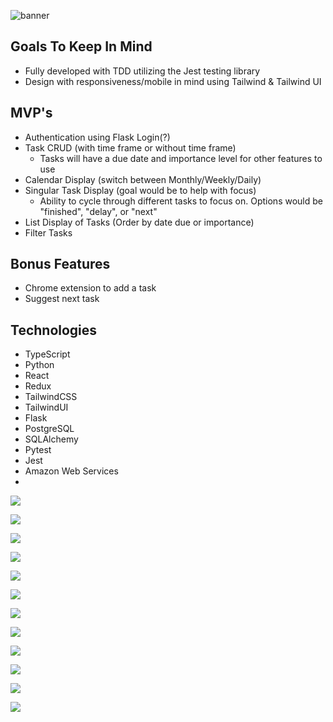 ![banner](https://user-images.githubusercontent.com/70561117/116444001-2393e880-a809-11eb-84d8-e5dca5b51548.png)

## Goals To Keep In Mind
  - Fully developed with TDD utilizing the Jest testing library
  - Design with responsiveness/mobile in mind using Tailwind & Tailwind UI

## MVP's
  - Authentication using Flask Login(?)
  - Task CRUD (with time frame or without time frame)
    - Tasks will have a due date and importance level for other features to use
  - Calendar Display (switch between Monthly/Weekly/Daily)
  - Singular Task Display (goal would be to help with focus)
    - Ability to cycle through different tasks to focus on. Options would be "finished", "delay", or "next"
  - List Display of Tasks (Order by date due or importance)
  - Filter Tasks

## Bonus Features
  - Chrome extension to add a task
  - Suggest next task

## Technologies
  - TypeScript
  - Python
  - React
  - Redux
  - TailwindCSS
  - TailwindUI
  - Flask
  - PostgreSQL
  - SQLAlchemy
  - Pytest
  - Jest
  - Amazon Web Services
  - 
<img src="https://img.shields.io/badge/TypeScript-007ACC?style=for-the-badge&logo=typescript&logoColor=white"></img>

<img src="https://img.shields.io/badge/Python-14354C?style=for-the-badge&logo=python&logoColor=white"></img>

<img src="https://img.shields.io/badge/React-20232A?style=for-the-badge&logo=react&logoColor=61DAFB"></img>

<img src="https://img.shields.io/badge/Tailwind_CSS-38B2AC?style=for-the-badge&logo=tailwind-css&logoColor=white"></img>

<img src="https://img.shields.io/badge/React_Router-CA4245?style=for-the-badge&logo=react-router&logoColor=white"></img>

<img src="https://img.shields.io/badge/Flask-000000?style=for-the-badge&logo=flask&logoColor=white"></img>

<img src="https://img.shields.io/badge/PostgreSQL-316192?style=for-the-badge&logo=postgresql&logoColor=white"></img>

<img src="https://img.shields.io/badge/Amazon_AWS-232F3E?style=for-the-badge&logo=amazon-aws&logoColor=white"></img>

<img src="https://img.shields.io/badge/Redux-593D88?style=for-the-badge&logo=redux&logoColor=white"></img>

<img src="https://img.shields.io/badge/Redux-593D88?style=for-the-badge&logo=redux&logoColor=white"></img>


<img src="https://img.shields.io/badge/-Jest-C21325?logo=jest&logoColor=white&style=for-the-badge"></img>


<img src="https://img.shields.io/badge/-Pytest-0098FF?logo=&logoColor=white&style=for-the-badge"></img>


